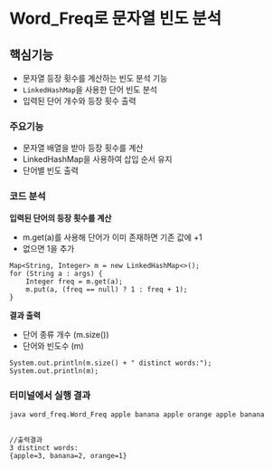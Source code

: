 # Word_Freq로 문자열 빈도 분석

## 핵심기능
- 문자열 등장 횟수를 계산하는 빈도 분석 기능
- `LinkedHashMap`을 사용한 단어 빈도 분석
- 입력된 단어 개수와 등장 횟수 출력

### 주요기능
- 문자열 배열을 받아 등장 횟수를 계산
- LinkedHashMap을 사용하여 삽입 순서 유지
- 단어별 빈도 출력

### 코드 분석
**입력된 단어의 등장 횟수를 계산**
- m.get(a)를 사용해 단어가 이미 존재하면 기존 값에 +1
- 없으면 1을 추가
```
Map<String, Integer> m = new LinkedHashMap<>();
for (String a : args) {
    Integer freq = m.get(a);
    m.put(a, (freq == null) ? 1 : freq + 1);
}
```
**결과 출력**
- 단어 종류 개수 (m.size())
- 단어와 빈도수 (m)
```
System.out.println(m.size() + " distinct words:");
System.out.println(m);

```

### 터미널에서 실행 결과
```
java word_freq.Word_Freq apple banana apple orange apple banana


//출력결과
3 distinct words:
{apple=3, banana=2, orange=1}
```
